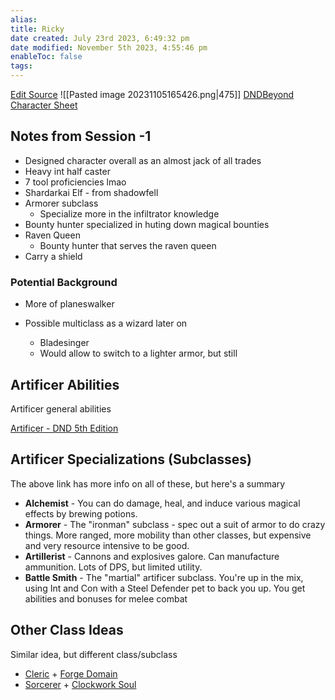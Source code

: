```yaml
---
alias: 
title: Ricky
date created: July 23rd 2023, 6:49:32 pm
date modified: November 5th 2023, 4:55:46 pm
enableToc: false
tags: 
---
```

[Edit Source](https://github.com/bradhaas/TheCompendium-v2/blob/main/PCs/Ricky.md)
![[Pasted image 20231105165426.png|475]]
[DNDBeyond Character Sheet](https://www.dndbeyond.com/campaigns/4388693)
## Notes from Session -1
- Designed character overall as an almost jack of all trades
- Heavy int half caster
- 7 tool proficiencies lmao
- Shardarkai Elf - from shadowfell
- Armorer subclass
	- Specialize more in the infiltrator knowledge
- Bounty hunter specialized in huting down magical bounties
- Raven Queen
	- Bounty hunter that serves the raven queen
- Carry a shield
### Potential Background
- More of planeswalker

- Possible multiclass as a wizard later on
	- Bladesinger
	- Would allow to switch to a lighter armor, but still
## Artificer Abilities
Artificer general abilities

[Artificer - DND 5th Edition](http://dnd5e.wikidot.com/artificer)

## Artificer Specializations (Subclasses)
The above link has more info on all of these, but here's a summary
- **Alchemist** - You can do damage, heal, and induce various magical effects by brewing potions.
- **Armorer** - The "ironman" subclass - spec out a suit of armor to do crazy things. More ranged, more mobility than other classes, but expensive and very resource intensive to be good.
- **Artillerist** - Cannons and explosives galore. Can manufacture ammunition. Lots of DPS, but limited utility.
- **Battle Smith** - The "martial" artificer subclass. You're up in the mix, using Int and Con with a Steel Defender pet to back you up. You get abilities and bonuses for melee combat

## Other Class Ideas
Similar idea, but different class/subclass
- [Cleric](http://dnd5e.wikidot.com/cleric) + [Forge Domain](http://dnd5e.wikidot.com/cleric:forge)
- [Sorcerer](http://dnd5e.wikidot.com/sorcerer) + [Clockwork Soul](http://dnd5e.wikidot.com/sorcerer:clockwork-soul)
